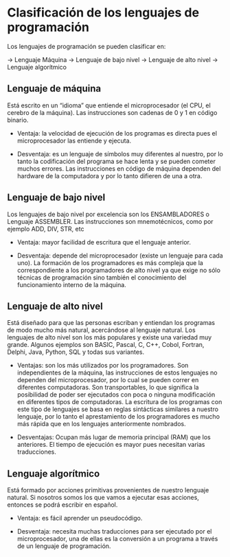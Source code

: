 # Clasificación de los lenguajes de programación



Los lenguajes de programación se pueden clasificar en:  

   → Lenguaje Máquina
   → Lenguaje de bajo nivel
   → Lenguaje de alto nivel
   → Lenguaje algorítmico



## Lenguaje de máquina

Está escrito en un “idioma” que entiende el microprocesador (el CPU, el cerebro de la máquina). Las instrucciones son cadenas de 0 y 1 en código binario.

- Ventaja: la velocidad de ejecución de los programas es directa pues el microprocesador las
  entiende y ejecuta.

- Desventaja: es un lenguaje de símbolos muy diferentes al nuestro, por lo tanto la codificación del programa se hace lenta y se pueden cometer muchos errores. Las instrucciones en código de máquina dependen del hardware de la computadora y por lo tanto difieren de una a otra.



## Lenguaje de bajo nivel

Los lenguajes de bajo nivel por excelencia son los ENSAMBLADORES o Lenguaje ASSEMBLER. Las instrucciones son mnemotécnicos, como por ejemplo ADD, DIV, STR, etc

- Ventaja: mayor facilidad de escritura que el lenguaje anterior.

- Desventaja: depende del microprocesador (existe un lenguaje para cada uno). La formación de los programadores es más compleja que la correspondiente a los programadores de alto nivel ya que exige no sólo técnicas de programación sino también el conocimiento del funcionamiento interno de la máquina. 



## Lenguaje de alto nivel

Está diseñado para que las personas escriban y entiendan los programas de modo mucho más natural, acercándose al lenguaje natural. Los
lenguajes de alto nivel son los más populares y existe una variedad muy grande. Algunos ejemplos son BASIC, Pascal, C, C++, Cobol, Fortran, Delphi, Java, Python, SQL y todas sus variantes.

- Ventajas: son los más utilizados por los programadores. Son independientes de la máquina, las instrucciones de estos lenguajes no dependen del microprocesador, por lo cual se pueden correr en diferentes computadoras. Son transportables, lo que significa la posibilidad de poder ser ejecutados con poca o ninguna modificación en diferentes tipos de computadoras. La escritura de los programas con este tipo de lenguajes se basa en reglas sintácticas similares a nuestro lenguaje, por lo tanto el aprestamiento de los programadores es mucho más rápida que en los lenguajes anteriormente nombrados.

- Desventajas: Ocupan más lugar de memoria principal (RAM) que los anteriores. El tiempo de ejecución es mayor pues necesitan varias traducciones.



## Lenguaje algorítmico

Está formado por acciones primitivas provenientes de nuestro lenguaje natural. Si nosotros somos los que vamos a ejecutar esas acciones, entonces se podrá escribir en español. 

- Ventaja: es fácil aprender un pseudocódigo.

  

- Desventaja: necesita muchas traducciones para ser ejecutado por el microprocesador, una de ellas es la conversión a un programa a través de un lenguaje de programación.







